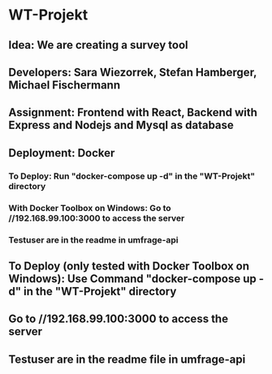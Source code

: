 # WT-Projekt
## Idea:       We are creating a survey tool
## Developers: Sara Wiezorrek, Stefan Hamberger, Michael Fischermann
## Assignment: Frontend with React, Backend with Express and Nodejs and Mysql as database
## Deployment: Docker


### To Deploy: Run "docker-compose up -d" in the "WT-Projekt" directory
### With Docker Toolbox on Windows: Go to //192.168.99.100:3000 to access the server
### Testuser are in the readme in umfrage-api

## To Deploy (only tested with Docker Toolbox on Windows): Use Command "docker-compose up -d" in the "WT-Projekt" directory
## Go to //192.168.99.100:3000 to access the server
## Testuser are in the readme file in umfrage-api

